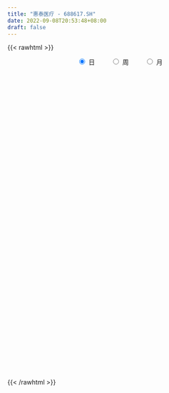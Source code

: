 ```yaml
---
title: "惠泰医疗 - 688617.SH"
date: 2022-09-08T20:53:48+08:00
draft: false
---
```

{{< rawhtml >}}
    <div style="text-align: center">
        <label style="padding: 1rem;"><input style="margin-right: .5rem" type="radio" name="period" value="D" checked onclick="period_change(this)">日</label>
        <label style="padding: 1rem;"><input style="margin-right: .5rem" type="radio" name="period" value="W" onclick="period_change(this)">周</label>
        <label style="padding: 1rem;"><input style="margin-right: .5rem" type="radio" name="period" value="M" onclick="period_change(this)">月</label>
    </div>
    <div id="chart" style="height: 700px;"></div> 
    <script type="text/javascript">
        const D_v = [94427.1,39708.59,22651.58,12739.51,13129.44,13976.27,13468.3,8323.98,6861.24,8322.14,7883.2,7854.22,8532.29,5937.88,5735.53,5079.34,9976.35,6117.22,3653.48,3485.0,3683.27,2172.63,2126.42,2430.01,3603.49,1762.03,4291.08,5130.09,1805.15,2001.31,2520.85,2379.24,2175.83,2460.63,1271.3,4091.27,2394.98,3468.54,2343.05,1889.77,3213.25,2470.65,1918.59,1477.25,1292.94,756.57,851.09,2170.58,1480.95,1975.18,1948.7,1621.21,1226.54,1023.91,1133.45,1284.63,1271.73,702.5,7417.95,1820.27,1013.94,1034.38,2064.51,3252.23,778.64,450.6,1956.65,1646.81,2361.71,4141.01,4078.69,2402.69,4092.67,2220.43,3405.13,1478.38,4196.06,2412.89,1472.05,1425.43,3951.58,2405.99,1240.54,2885.66,1817.8,2442.15,2809.24,2151.67,3498.38,7201.71,2062.59,3256.72,3817.29,3960.5,2132.7,2961.35,2451.74,2671.01,2405.47,1865.92,2328.68,1850.54,2387.4,4640.25,3112.7,3513.66,3590.35,3410.63,2296.78,1553.22,5072.08,3685.84,3082.19,2299.07,2656.83,6014.14,6400.03,3391.95,7456.36,6172.1,3953.51,3678.51,4438.14,2562.37,3632.29,2720.74,2769.29,1880.41,3207.91,4874.83,3344.97,3402.97,6001.89,3587.61,4349.62,4228.87,2431.98,4258.33,2528.46,2335.96,2583.8,2089.4,1282.22,1882.4,2958.74,2321.54,1724.26,3757.38,2886.44,3167.66,2128.97,10052.72,9438.84,5008.38,7322.85,4724.16,4259.87,4440.2,2896.31,5128.29,3516.87,4075.3,3816.39,1686.03,2146.46,2335.51,2670.14,2852.62,3483.7,4787.71,4177.26,4635.11,2291.83,1699.47,976.98,2114.09,1335.41,3363.01,3888.76,3128.2,3094.38,1682.84,1497.58,1546.18,1131.92,1750.8,1879.12,909.46,4725.75,1785.02,1796.87,1610.74,1164.04,1694.5,7403.1,3427.53,4271.08,2140.89,3368.02,2688.34,2381.13,2313.17,5231.82,2476.13,1723.37,5338.09,3340.42,4084.06,3497.44,5100.54,3565.99,5766.61,5973.22,4826.42,6966.27,6886.97,2260.18,2219.06,3931.08,2602.26,2642.83,2520.95,1190.17,1811.36,2517.3,1295.73,1508.17,1317.8,1525.44,2133.16,2141.54,1211.45,1007.51,2791.78,1075.72,4377.59,3650.88,3583.94,3023.34,5380.95,5154.59,3615.2,6240.43,6473.4,5202.26,3758.09,4028.52,4677.79,4850.9,3774.18,2726.04,4051.76,3690.5,4516.62,6018.66,3442.16,2644.69,2942.93,8225.67,5482.99,4464.8,2908.5,2798.08,5508.65,3769.54,6885.13,5765.42,4546.14,3295.95,4028.34,4599.32,4688.28,8522.13,13477.05,6487.21,4311.54,3345.01,3337.76,3875.86,3666.42,5798.69,4035.13,9069.91,4625.81,6215.95,3558.56,4511.56,11706.72,3548.15,5046.42,2607.49,5008.2,2272.03,3665.48,2548.64,1941.31,2018.68,2304.74,2744.3,2379.1,5256.79,3769.19,6719.15,7841.02,3573.75,2486.41,3293.22,2201.91,3123.43,2133.61,2665.43,2996.02,3408.53,3141.5,2313.54,3768.33,3204.72,1567.79,2880.49,2134.05,1517.0,5320.9,4893.7,2057.11,1130.45,1959.24,1299.49,1817.11,1929.67,1751.0,1932.01,1514.97,1466.22,1792.01,5208.75,3247.4,2652.63,2800.0,5472.29,3011.74,5448.16,5192.62,6266.33,4615.13,2730.65,5010.0,3966.26,2779.41,2352.55,2903.94,3483.8,2553.51,5527.89,4158.37,3615.99,2092.25,3565.27,2647.4,6093.07,2753.88,5176.51,6885.8,4233.97,2664.35,3191.1,1991.87,2839.04,2183.14,2775.65,2127.04,3550.54,1949.84,1490.44,2715.19,2582.93,2223.77,1648.9,3296.09,2004.68,3538.6,1879.93,2086.62,2039.17,2642.1,2692.05,1474.65,2917.8,1498.08,3567.0,2550.21,3128.79,3673.27,3324.12,2901.32,2876.53,3507.25,2345.68,2019.86,3042.79,8158.1,3590.47,8017.23,6980.51,7276.41,7358.45,4678.07,3731.77]
const D_histogram = [0.0,-1.9796239316,-3.4886509558,-4.6284234566,-5.217567616,-5.0282486933,-3.6359867256,-2.2768568403,-2.0498852528,-0.9985580942,0.1898763363,1.6944375622,2.9940427151,2.4373564008,1.8703823948,0.2713420744,-1.0585510122,-0.8195743978,-0.4432934414,-0.1273030253,-0.5699231507,-0.9919112826,-1.405303548,-0.9351922486,-0.7475057638,-0.6951950222,-0.812494039,-0.4205561602,0.257572331,0.8543057015,1.3999784876,1.5736122691,1.2671596334,1.0143992741,0.4890564989,0.2245311891,0.0545115293,-0.7826648385,-1.3471355047,-1.8771354499,-2.1652058625,-2.2969197012,-2.2253186776,-1.698218891,-1.1384875748,-0.7101332661,-0.478133813,0.4972150671,1.2525089115,1.6264024092,1.5949829766,1.4287865823,1.0278552959,0.8475541381,0.6745752775,1.0785025598,1.8076272422,2.4818956056,3.673644184,4.275861589,4.3102660376,4.1902998164,3.8796942541,4.1047887827,3.6846766151,3.421979973,2.9505752107,2.925385836,3.4955313931,5.2401686359,5.1739759945,4.9919320405,4.8528646516,5.0235049338,5.655048642,5.5728553432,4.2799495969,2.5185104248,1.2475280015,0.0701311589,0.3888620223,0.7208930504,0.6905763601,1.2627920572,1.5320394431,1.4782759688,2.5686955085,3.2794044703,4.4451194274,4.7807263168,4.0391379848,4.1651706392,2.7888713267,2.144936053,2.1446148781,1.1024627046,-0.4148495541,-0.2017823071,-0.7062179668,-1.9073717148,-2.0062657849,-2.1346020412,-2.7592807824,-2.8193721539,-3.5428413023,-3.1223475036,-1.8536239599,0.8934270192,2.3469496684,3.1142996421,0.7015679412,0.2061668399,0.9890653932,0.2445717479,-1.0671562507,1.734454675,0.7041720354,0.7336765143,-2.4125017919,-3.5330576777,-4.8079793558,-6.5013612388,-6.7758654279,-6.4426412351,-3.7714482904,-1.8818498363,-1.3593109821,-0.9246592451,0.7118585024,3.6167098935,4.7181731596,4.2187622087,1.6393222665,-2.4588873083,-3.9190203962,-1.362530999,-0.0212793039,0.643737912,0.1127582832,0.7614952147,0.6939691479,0.3836779661,0.2384753601,-0.5147715925,-2.7457000125,-3.5096092869,-3.4048922647,-4.6073692429,-6.39034539,-5.632645696,-4.7822932178,-5.635727174,-8.5626803584,-9.1854858142,-7.1247798475,-6.9774774505,-7.7787709722,-8.4001336806,-8.5257871021,-8.0568972309,-8.6893820931,-7.7645370814,-5.942236076,-4.9623516834,-4.1682668528,-2.9177730509,-1.0527404848,0.2514149338,2.0412952411,3.914607576,3.4350151047,5.4419110437,6.3816475416,6.9199152456,7.0617294095,7.7190349039,7.6862960783,5.7508438828,6.7093367126,6.4441719018,4.9007136838,3.1082483737,2.3863733847,1.7776131301,0.832375211,-0.4388416503,-0.6533459864,-0.7314106869,-2.0730473564,-2.9841691558,-3.1439483686,-3.0693387916,-3.1931788198,-3.5029382598,-5.984185866,-7.5742343037,-8.4699804744,-8.7124041019,-7.6046468817,-6.569491453,-5.0275430355,-4.0918378056,-2.944682454,-1.6137575461,-0.5196437775,0.3902921309,1.4948542966,1.6779405344,1.1717622614,0.7692480282,1.2672835166,0.8878468082,2.1626878055,3.068212195,4.9494691422,6.1753826693,6.1687244943,5.9086810098,4.7031135572,3.5228129915,3.1078058593,1.7250791883,1.3564032548,1.598068281,0.8249581505,0.5170181779,0.7747018967,0.7455823966,1.2372453032,0.7854772574,0.0667728604,-0.7504479316,-1.192387772,-2.0420329895,-2.4241114964,-3.4135683221,-3.9588951477,-4.3407640536,-3.8244570581,-2.1445084237,-2.2945150246,-2.3339644126,-2.9425658601,-3.2828058654,-2.6011707195,-2.1097595532,-1.7227912169,-1.8005505358,-1.7765915422,-1.0032352365,-0.5316902106,-0.7489017597,-0.9048102678,-1.3120030102,-0.7942629396,-0.406248761,-0.3863546911,-0.6994617352,-1.280498996,-0.9124683449,-0.5654030747,-0.1086228821,-0.1964483145,-0.8541429517,-1.1191148805,0.1752800603,0.8242038341,1.1520016327,1.289347023,1.285694799,1.0601028881,1.8624656148,2.6629382376,3.9994026848,4.5364589649,4.7439289217,4.7461066236,4.6597337526,4.2941481972,3.8069690951,2.682889537,1.7082876196,1.7099453208,2.1829496265,1.5986736303,0.7360787538,-0.1234029345,0.8902267357,1.2562482336,1.8439745975,2.1246631429,2.8704550508,3.1358817296,2.5750038309,1.7999069671,1.0681083494,1.109028313,1.0794922592,1.1580460794,0.721317692,-0.6074429961,-1.4108474307,-2.6475689729,-3.4264216606,-3.9628265569,-3.9923065945,-3.9308129942,-3.3183582301,-3.4929890074,-3.4214181369,-3.6216176567,-3.6906961524,-4.2284292734,-4.1758575076,-3.3770280762,-1.959566601,-0.5203119299,0.4479925038,1.6264614737,2.1915150582,2.6055100024,3.6349157275,4.5991515777,4.6235850536,4.5398220442,4.4990737212,3.9647121253,3.6817509956,3.369437121,3.2669506586,2.3589776467,1.8805330689,1.6857215661,1.7765261056,2.7395343628,3.2486333279,3.3134178432,3.3625443861,3.7094295676,3.4977183661,2.8337168714,1.8890509594,0.8602723414,0.5595407701,0.1501601349,0.4245107861,0.5753549483,0.5036371616,0.3741674339,0.1920979401,-0.4937423464,-0.9343151664,-0.4862816198,-0.1188674217,-0.3264093033,-0.6255136906,-0.516902464,-1.0079479028,-0.4683462533,-0.4510341592,0.0029348656,-0.8490871445,-1.0716434936,-1.3437645233,-2.1088946448,-2.5758837129,-2.2174701097,-2.0185102005,-2.2297322479,-2.348127398,-1.7266966504,-1.1194746518,-0.9295154164,-0.5360389316,-0.6521617099,-0.6563683895,-0.6652929058,-1.0829851676,-1.3106859144,-1.7126192088,-1.6059185788,-1.7171412916,-1.3878709118,-1.5413577909,-1.7708029382,-1.7886480455,-1.2100051835,-0.8217773394,-0.9893821859,-1.2882000152,-1.6225792354,-1.8086874155,-2.1221945436,-2.0277742693,-2.0500579411,-1.9756373459,-1.7927776917,-1.3521681871,-0.4643350735,0.7278870222,1.6287312829,2.8748358195,3.3764875601,3.801286887,3.9663800369,4.0786350759,4.0564377354]
const D_fast = [0.0,-2.4745299145,-4.8557196776,-7.1525980427,-9.046134106,-10.1138773566,-9.6306120703,-8.8406963951,-9.1261961208,-8.3245084857,-7.0886049712,-5.1604343547,-3.112318523,-3.0596657372,-3.1590441445,-4.6902489462,-6.2847797858,-6.2506967709,-5.9852391749,-5.701074515,-6.2861754281,-6.9561413808,-7.7208595331,-7.4845462959,-7.483736252,-7.605224266,-7.9256467925,-7.6388479537,-6.8963263798,-6.0860165839,-5.1903491759,-4.6233123271,-4.6129750545,-4.6121355952,-5.0152142457,-5.2236067582,-5.3799985358,-6.4128411132,-7.3140956555,-8.3133794632,-9.1427513414,-9.8486951054,-10.3334237512,-10.2308786873,-9.9557692648,-9.7049482726,-9.5924822728,-8.4928296259,-7.4244085536,-6.6439144536,-6.2765881421,-6.0855878908,-6.2295553533,-6.1979679765,-6.2023030178,-5.5287500955,-4.3477186026,-3.0529763378,-0.9428167133,0.7283660889,1.8403370469,2.7679457798,3.4272637811,4.6785555053,5.1796124915,5.7724108426,6.038649883,6.7448069673,8.1888353727,11.2435147744,12.4708161316,13.5367551877,14.6109039618,16.0374204775,18.0827263462,19.3937468832,19.1708285361,18.0390169702,17.0799165472,15.9200524944,16.3359988634,16.848253154,16.9905805538,17.8784942652,18.5307515119,18.8465570298,20.5791504466,22.109710526,24.38670534,25.9174938086,26.1856899728,27.3530152869,26.6739338062,26.5662325456,27.1020650903,26.3355285929,24.7145039458,24.877125616,24.1961354646,22.5181387879,21.9176782716,21.255691505,19.9411925682,19.1762581582,17.5670786842,17.206985607,18.0123031607,20.9827108946,23.0229709609,24.5688958452,22.3315561295,21.8876967383,22.9178616398,22.2345109315,20.6559938702,23.8912184647,23.036978834,23.2499024414,19.5005986872,17.496778382,15.019861865,11.7011396723,9.7326691262,8.4552330102,10.1835638823,11.6026998774,11.7854109861,11.9888979118,13.8033802848,17.6124091494,19.8934157053,20.4486953067,18.279085931,13.5661545292,11.1262663423,13.3421229896,14.6780548588,15.5040065527,15.0012164947,15.8403272299,15.94629345,15.7319217598,15.6463379938,14.7643981431,11.8470447199,10.2057331238,9.4592270798,7.1049077909,3.7243452963,3.0738835663,2.7286627401,0.4662969903,-4.6013262836,-7.520503193,-7.2409921882,-8.8380591538,-11.5840454185,-14.3054415471,-16.5625417441,-18.1078761806,-20.9127065662,-21.9289958247,-21.5922538384,-21.8529573666,-22.1009392493,-21.57988871,-19.9780412652,-18.6110321131,-16.3108279955,-13.4588637666,-13.0797024618,-9.7123287618,-7.1771803786,-4.9089338631,-3.0016873469,-0.4146231265,1.4742120675,0.9764708427,3.6122978507,4.9581760153,4.6398962182,3.6244930015,3.4992113588,3.3348543867,2.5977102703,1.2167829965,0.8389421638,0.5780247916,-1.281873717,-2.9390378054,-3.8848041104,-4.5775292313,-5.4996639644,-6.6851579694,-10.6624520421,-14.1460590558,-17.1593003451,-19.579824998,-20.3732294982,-20.9804469328,-20.6953842741,-20.7826384956,-20.3716537575,-19.4441682362,-18.4799654119,-17.4724564708,-15.994180731,-15.3916093595,-15.6048470673,-15.8150492934,-15.0001929258,-15.1576679322,-13.3421549835,-11.6695775453,-8.5509533125,-5.7811941181,-4.2456711695,-3.0285444016,-3.0583334649,-3.3579307827,-2.9959864501,-3.947443324,-3.9770184438,-3.3358363473,-3.9027069402,-4.0813923683,-3.6300331753,-3.4727570763,-2.6717828439,-2.9271815754,-3.6291927573,-4.6340255322,-5.3740623156,-6.7342157804,-7.7223221614,-9.5651710677,-11.1002216802,-12.5672815995,-13.0070888686,-11.8632673401,-12.5869026971,-13.2098431883,-14.5540861008,-15.7150275725,-15.6836851064,-15.7197138284,-15.7634432963,-16.2913402492,-16.7115291411,-16.1889816446,-15.8503591713,-16.2547961604,-16.6369072354,-17.3721007303,-17.0529263946,-16.7664744063,-16.8431690091,-17.331141487,-18.2323034969,-18.092389932,-17.8866754304,-17.4570509584,-17.5939884695,-18.4652188446,-19.0099694935,-17.6717545376,-16.8167798053,-16.2009815985,-15.7412994524,-15.4235279767,-15.3840941655,-14.1161150352,-12.6499078529,-10.3135927346,-8.6424217133,-7.2489695261,-6.0602651683,-4.9817046011,-4.2737531072,-3.8091899355,-4.2625471094,-4.8100771219,-4.3809330904,-3.3621913781,-3.5467989668,-4.2253741548,-5.1157065767,-3.8795202226,-3.1994366663,-2.1507166531,-1.3388623219,0.1245433487,1.1739404598,1.2568135189,0.9316933968,0.4669218665,0.7850989083,1.0254359194,1.3935012594,1.137102295,-0.3435191421,-1.4996354344,-3.3982492198,-5.0337073226,-6.5608188582,-7.5883755444,-8.5095851926,-8.726719986,-9.7745980152,-10.5583816789,-11.6639856129,-12.6557381467,-14.2505785861,-15.2419711971,-15.2873987848,-14.3598289599,-13.0506522713,-11.9703497116,-10.3852653733,-9.2723330242,-8.2069605794,-6.2688259224,-4.1548021778,-2.9744724385,-1.9232799369,-0.8392598295,-0.3824433941,0.2550332251,0.7850786307,1.499329833,1.1811012328,1.1727899222,1.3994088109,1.9343448768,3.5822367247,4.9034940218,5.7966329979,6.6863956373,7.9606382108,8.6233566007,8.6677843238,8.1953811517,7.3816706191,7.2208242403,6.8489836388,7.2294619865,7.5241448858,7.5783363894,7.5424085203,7.4083635115,6.5990876384,5.9249360268,6.2513991684,6.5890965111,6.2999523037,5.8444694938,5.8238551044,5.0808226898,5.503337776,5.4078913303,5.8625940715,4.7983002752,4.3078330528,3.6997708922,2.4074171095,1.2964571132,1.1005031889,0.7948355481,0.0261804386,-0.679246561,-0.4894899759,-0.1621366403,-0.204556259,0.0549104929,-0.2242527128,-0.3925514898,-0.5677992326,-1.2562377862,-1.8116100116,-2.6416981083,-2.936477123,-3.4769851587,-3.4946825068,-4.0335088337,-4.7056547155,-5.1706618342,-4.8945202681,-4.7117367588,-5.1266871518,-5.7475549849,-6.487579014,-7.1258590479,-7.9699148119,-8.3824381049,-8.917236262,-9.3367250032,-9.602059772,-9.4994923141,-8.727742969,-7.3535491177,-6.0455220363,-4.0807085448,-2.7349349141,-1.3598138655,-0.2031257064,0.9287881015,1.9207001949]
const D_slow = [0.0,-0.4949059829,-1.3670687218,-2.524174586,-3.82856649,-5.0856286633,-5.9946253447,-6.5638395548,-7.076310868,-7.3259503915,-7.2784813075,-6.8548719169,-6.1063612381,-5.4970221379,-5.0294265392,-4.9615910206,-5.2262287737,-5.4311223731,-5.5419457335,-5.5737714898,-5.7162522775,-5.9642300981,-6.3155559851,-6.5493540473,-6.7362304882,-6.9100292438,-7.1131527535,-7.2182917935,-7.1538987108,-6.9403222854,-6.5903276635,-6.1969245962,-5.8801346879,-5.6265348693,-5.5042707446,-5.4481379473,-5.434510065,-5.6301762747,-5.9669601508,-6.4362440133,-6.9775454789,-7.5517754042,-8.1081050736,-8.5326597964,-8.8172816901,-8.9948150066,-9.1143484598,-8.990044693,-8.6769174652,-8.2703168628,-7.8715711187,-7.5143744731,-7.2574106492,-7.0455221146,-6.8768782953,-6.6072526553,-6.1553458448,-5.5348719434,-4.6164608974,-3.5474955001,-2.4699289907,-1.4223540366,-0.4524304731,0.5737667226,1.4949358764,2.3504308696,3.0880746723,3.8194211313,4.6933039796,6.0033461386,7.2968401372,8.5448231473,9.7580393102,11.0139155436,12.4276777041,13.82089154,14.8908789392,15.5205065454,15.8323885458,15.8499213355,15.9471368411,16.1273601037,16.3000041937,16.615702208,16.9987120688,17.368281061,18.0104549381,18.8303060557,19.9415859125,21.1367674918,22.146551988,23.1878446478,23.8850624794,24.4212964927,24.9574502122,25.2330658883,25.1293534998,25.0789079231,24.9023534314,24.4255105027,23.9239440565,23.3902935462,22.7004733506,21.9956303121,21.1099199865,20.3293331106,19.8659271206,20.0892838754,20.6760212925,21.4545962031,21.6299881883,21.6815298983,21.9287962466,21.9899391836,21.7231501209,22.1567637897,22.3328067985,22.5162259271,21.9131004791,21.0298360597,19.8278412208,18.2025009111,16.5085345541,14.8978742453,13.9550121727,13.4845497136,13.1447219681,12.9135571569,13.0915217825,13.9956992558,15.1752425457,16.2299330979,16.6397636645,16.0250418375,15.0452867384,14.7046539887,14.6993341627,14.8602686407,14.8884582115,15.0788320152,15.2523243021,15.3482437937,15.4078626337,15.2791697356,14.5927447325,13.7153424107,12.8641193445,11.7122770338,10.1146906863,8.7065292623,7.5109559579,6.1020241644,3.9613540748,1.6649826212,-0.1162123407,-1.8605817033,-3.8052744463,-5.9053078665,-8.036754642,-10.0509789497,-12.223324473,-14.1644587434,-15.6500177624,-16.8906056832,-17.9326723964,-18.6621156591,-18.9253007803,-18.8624470469,-18.3521232366,-17.3734713426,-16.5147175664,-15.1542398055,-13.5588279201,-11.8288491087,-10.0634167564,-8.1336580304,-6.2120840108,-4.7743730401,-3.097038862,-1.4859958865,-0.2608174656,0.5162446279,1.112837974,1.5572412566,1.7653350593,1.6556246467,1.4922881502,1.3094354784,0.7911736393,0.0451313504,-0.7408557418,-1.5081904397,-2.3064851446,-3.1822197096,-4.6782661761,-6.571824752,-8.6893198706,-10.8674208961,-12.7685826165,-14.4109554798,-15.6678412386,-16.69080069,-17.4269713035,-17.8304106901,-17.9603216344,-17.8627486017,-17.4890350276,-17.069549894,-16.7766093286,-16.5842973216,-16.2674764424,-16.0455147404,-15.504842789,-14.7377897403,-13.5004224547,-11.9565767874,-10.4143956638,-8.9372254114,-7.7614470221,-6.8807437742,-6.1037923094,-5.6725225123,-5.3334216986,-4.9339046284,-4.7276650907,-4.5984105462,-4.4047350721,-4.2183394729,-3.9090281471,-3.7126588328,-3.6959656177,-3.8835776006,-4.1816745436,-4.6921827909,-5.298210665,-6.1516027456,-7.1413265325,-8.2265175459,-9.1826318104,-9.7187589164,-10.2923876725,-10.8758787757,-11.6115202407,-12.4322217071,-13.0825143869,-13.6099542752,-14.0406520794,-14.4907897134,-14.9349375989,-15.1857464081,-15.3186689607,-15.5058944006,-15.7320969676,-16.0600977201,-16.258663455,-16.3602256453,-16.456814318,-16.6316797518,-16.9518045008,-17.1799215871,-17.3212723557,-17.3484280763,-17.3975401549,-17.6110758928,-17.890854613,-17.8470345979,-17.6409836394,-17.3529832312,-17.0306464754,-16.7092227757,-16.4441970537,-15.97858065,-15.3128460906,-14.3129954194,-13.1788806781,-11.9928984477,-10.8063717918,-9.6414383537,-8.5679013044,-7.6161590306,-6.9454366464,-6.5183647415,-6.0908784113,-5.5451410046,-5.1454725971,-4.9614529086,-4.9923036422,-4.7697469583,-4.4556848999,-3.9946912506,-3.4635254648,-2.7459117021,-1.9619412697,-1.318190312,-0.8682135702,-0.6011864829,-0.3239294046,-0.0540563398,0.23545518,0.415784603,0.263923854,-0.0887880037,-0.7506802469,-1.6072856621,-2.5979923013,-3.5960689499,-4.5787721985,-5.408361756,-6.2816090078,-7.136963542,-8.0423679562,-8.9650419943,-10.0221493127,-11.0661136896,-11.9103707086,-12.4002623589,-12.5303403413,-12.4183422154,-12.011726847,-11.4638480824,-10.8124705818,-9.9037416499,-8.7539537555,-7.5980574921,-6.463101981,-5.3383335507,-4.3471555194,-3.4267177705,-2.5843584903,-1.7676208256,-1.1778764139,-0.7077431467,-0.2863127552,0.1578187712,0.8427023619,1.6548606939,2.4832151547,3.3238512512,4.2512086431,5.1256382346,5.8340674525,6.3063301923,6.5213982777,6.6612834702,6.6988235039,6.8049512004,6.9487899375,7.0746992279,7.1682410864,7.2162655714,7.0928299848,6.8592511932,6.7376807883,6.7079639328,6.626361607,6.4699831844,6.3407575684,6.0887705926,5.9716840293,5.8589254895,5.8596592059,5.6473874198,5.3794765464,5.0435354155,4.5163117543,3.8723408261,3.3179732987,2.8133457486,2.2559126866,1.6688808371,1.2372066745,0.9573380115,0.7249591574,0.5909494245,0.427908997,0.2638168997,0.0974936732,-0.1732526187,-0.5009240973,-0.9290788995,-1.3305585442,-1.7598438671,-2.106811595,-2.4921510428,-2.9348517773,-3.3820137887,-3.6845150846,-3.8899594194,-4.1373049659,-4.4593549697,-4.8649997785,-5.3171716324,-5.8477202683,-6.3546638356,-6.8671783209,-7.3610876574,-7.8092820803,-8.1473241271,-8.2634078954,-8.0814361399,-7.6742533192,-6.9555443643,-6.1114224743,-5.1611007525,-4.1695057433,-3.1498469743,-2.1357375405]
const D_data = [['2021-01-07', 221.73, 257.02, 220.0, 274.89],['2021-01-08', 260.0, 226.0, 220.0, 261.99],['2021-01-11', 212.0, 220.1, 202.0, 239.5],['2021-01-12', 214.0, 214.0, 210.01, 232.0],['2021-01-13', 210.94, 211.8, 200.0, 218.6],['2021-01-14', 211.58, 215.72, 190.01, 221.98],['2021-01-15', 212.01, 230.82, 212.0, 236.5],['2021-01-18', 231.11, 234.6, 215.02, 238.05],['2021-01-19', 229.0, 222.0, 222.0, 237.0],['2021-01-20', 217.0, 233.55, 216.88, 243.0],['2021-01-21', 238.29, 239.98, 226.12, 248.45],['2021-01-22', 238.45, 251.0, 232.0, 251.06],['2021-01-25', 260.0, 257.0, 246.0, 267.9],['2021-01-26', 251.0, 237.1, 235.66, 254.68],['2021-01-27', 238.5, 234.9, 223.07, 239.7],['2021-01-28', 236.89, 216.23, 216.02, 236.89],['2021-01-29', 215.0, 210.61, 200.11, 219.99],['2021-02-01', 206.1, 225.8, 206.1, 229.0],['2021-02-02', 225.56, 227.9, 218.18, 232.76],['2021-02-03', 226.12, 228.0, 218.11, 229.98],['2021-02-04', 221.26, 217.06, 215.0, 227.85],['2021-02-05', 222.49, 213.51, 212.02, 223.6],['2021-02-08', 213.5, 209.51, 208.28, 215.0],['2021-02-09', 208.15, 218.88, 208.15, 220.0],['2021-02-10', 218.11, 215.5, 214.88, 232.0],['2021-02-18', 215.5, 212.9, 210.58, 219.42],['2021-02-19', 212.88, 208.99, 197.0, 212.88],['2021-02-22', 207.39, 214.6, 207.39, 227.75],['2021-02-23', 218.0, 220.0, 211.18, 223.61],['2021-02-24', 223.55, 221.88, 215.55, 227.05],['2021-02-25', 226.87, 224.28, 216.71, 227.0],['2021-02-26', 220.33, 221.85, 210.0, 223.98],['2021-03-01', 219.1, 215.75, 215.5, 220.57],['2021-03-02', 215.75, 215.0, 207.01, 218.4],['2021-03-03', 212.05, 209.28, 208.1, 213.21],['2021-03-04', 219.74, 209.91, 209.5, 223.0],['2021-03-05', 209.5, 209.25, 205.18, 212.98],['2021-03-08', 209.02, 197.07, 197.07, 209.92],['2021-03-09', 195.0, 195.0, 187.0, 202.5],['2021-03-10', 195.0, 190.28, 187.01, 198.43],['2021-03-11', 190.78, 188.51, 184.55, 192.0],['2021-03-12', 185.35, 186.5, 185.35, 191.0],['2021-03-15', 186.35, 185.95, 180.5, 188.0],['2021-03-16', 182.33, 190.52, 181.5, 191.3],['2021-03-17', 189.7, 191.5, 189.7, 195.96],['2021-03-18', 190.53, 190.52, 190.51, 192.98],['2021-03-19', 180.5, 188.08, 180.5, 192.98],['2021-03-22', 187.78, 199.39, 182.0, 200.0],['2021-03-23', 194.29, 200.77, 194.29, 204.0],['2021-03-24', 198.21, 199.0, 185.31, 203.58],['2021-03-25', 197.0, 194.99, 188.11, 198.92],['2021-03-26', 191.29, 192.88, 187.0, 195.96],['2021-03-29', 190.9, 188.33, 188.3, 195.0],['2021-03-30', 188.26, 189.25, 188.0, 192.47],['2021-03-31', 187.55, 188.0, 185.0, 189.25],['2021-04-01', 185.61, 195.6, 185.6, 197.55],['2021-04-02', 194.99, 203.0, 194.99, 205.0],['2021-04-06', 200.0, 207.01, 200.0, 208.53],['2021-04-07', 219.98, 220.31, 217.0, 231.0],['2021-04-08', 226.0, 220.4, 216.33, 226.0],['2021-04-09', 219.9, 218.03, 216.01, 222.44],['2021-04-12', 217.31, 219.0, 217.3, 221.29],['2021-04-13', 220.56, 218.55, 218.25, 227.95],['2021-04-14', 217.15, 228.25, 217.15, 231.6],['2021-04-15', 228.25, 222.91, 222.0, 228.74],['2021-04-16', 229.95, 226.16, 221.85, 229.95],['2021-04-19', 229.0, 224.5, 220.2, 229.0],['2021-04-20', 220.11, 231.6, 220.11, 236.51],['2021-04-21', 231.6, 243.73, 228.28, 244.99],['2021-04-22', 240.98, 269.01, 238.01, 273.99],['2021-04-23', 269.01, 256.0, 251.01, 272.24],['2021-04-26', 259.0, 259.09, 254.0, 268.88],['2021-04-27', 263.6, 264.02, 261.0, 285.08],['2021-04-28', 268.83, 273.44, 264.02, 279.0],['2021-04-29', 271.22, 287.36, 268.03, 289.0],['2021-04-30', 285.0, 286.29, 282.45, 294.94],['2021-05-06', 283.83, 273.39, 269.13, 296.64],['2021-05-07', 270.55, 264.13, 260.53, 275.99],['2021-05-10', 264.13, 265.8, 262.91, 269.68],['2021-05-11', 267.0, 263.12, 257.55, 269.87],['2021-05-12', 261.21, 282.0, 261.0, 284.97],['2021-05-13', 277.9, 286.67, 277.12, 288.98],['2021-05-14', 285.1, 285.83, 284.9, 289.9],['2021-05-17', 280.25, 297.99, 280.25, 300.0],['2021-05-18', 299.93, 300.0, 296.71, 304.88],['2021-05-19', 300.0, 300.2, 295.5, 304.93],['2021-05-20', 298.0, 321.51, 296.4, 324.99],['2021-05-21', 323.0, 326.62, 317.09, 332.65],['2021-05-24', 328.0, 343.29, 320.57, 346.64],['2021-05-25', 343.5, 343.6, 330.01, 358.0],['2021-05-26', 339.81, 335.63, 335.09, 344.0],['2021-05-27', 331.2, 351.37, 331.2, 357.93],['2021-05-28', 354.44, 335.3, 333.28, 355.33],['2021-05-31', 333.7, 344.43, 333.7, 345.0],['2021-06-01', 341.01, 356.0, 341.01, 358.86],['2021-06-02', 361.04, 345.0, 343.12, 363.99],['2021-06-03', 345.0, 335.97, 333.5, 352.44],['2021-06-04', 325.6, 357.46, 325.6, 357.99],['2021-06-07', 357.46, 350.88, 347.72, 362.6],['2021-06-08', 350.79, 339.99, 335.0, 354.0],['2021-06-09', 340.4, 352.16, 338.0, 353.0],['2021-06-10', 352.01, 352.89, 343.99, 354.91],['2021-06-11', 358.0, 345.95, 343.0, 358.0],['2021-06-15', 348.0, 352.12, 328.77, 356.01],['2021-06-16', 341.22, 342.2, 341.22, 356.0],['2021-06-17', 343.03, 356.0, 338.37, 357.75],['2021-06-18', 356.8, 372.09, 352.76, 389.0],['2021-06-21', 379.99, 403.99, 371.98, 405.0],['2021-06-22', 394.99, 403.39, 394.99, 408.66],['2021-06-23', 408.36, 406.02, 400.09, 415.07],['2021-06-24', 404.72, 366.3, 362.19, 405.01],['2021-06-25', 365.0, 385.9, 362.11, 392.77],['2021-06-28', 388.8, 406.3, 381.52, 410.0],['2021-06-29', 403.57, 390.89, 387.99, 403.57],['2021-06-30', 400.0, 380.99, 375.0, 400.0],['2021-07-01', 400.04, 440.0, 385.0, 440.0],['2021-07-02', 415.0, 400.93, 384.9, 418.0],['2021-07-05', 399.0, 415.28, 388.0, 419.54],['2021-07-06', 412.54, 369.51, 353.2, 418.94],['2021-07-07', 360.0, 384.0, 355.0, 391.39],['2021-07-08', 380.48, 375.13, 368.0, 396.0],['2021-07-09', 379.5, 360.0, 348.0, 379.5],['2021-07-12', 364.9, 369.59, 345.0, 373.9],['2021-07-13', 364.32, 374.3, 364.32, 382.17],['2021-07-14', 368.92, 409.72, 368.0, 419.6],['2021-07-15', 408.79, 411.99, 400.01, 414.0],['2021-07-16', 412.51, 402.0, 391.0, 419.0],['2021-07-19', 392.02, 404.44, 391.22, 407.7],['2021-07-20', 403.97, 426.9, 397.01, 428.0],['2021-07-21', 424.35, 458.8, 418.12, 465.88],['2021-07-22', 457.0, 452.5, 447.53, 468.77],['2021-07-23', 458.0, 439.9, 430.12, 463.0],['2021-07-26', 428.0, 410.17, 381.43, 439.9],['2021-07-27', 407.3, 375.01, 373.01, 412.59],['2021-07-28', 369.99, 392.65, 368.0, 404.35],['2021-07-29', 409.98, 445.98, 406.84, 447.34],['2021-07-30', 440.0, 442.87, 425.52, 443.66],['2021-08-02', 444.29, 442.2, 420.01, 468.76],['2021-08-03', 445.64, 430.0, 427.0, 452.0],['2021-08-04', 422.0, 447.6, 412.12, 449.0],['2021-08-05', 452.46, 442.95, 435.21, 455.0],['2021-08-06', 440.0, 441.5, 430.07, 446.0],['2021-08-09', 441.0, 444.78, 431.01, 448.19],['2021-08-10', 444.72, 436.8, 426.79, 448.72],['2021-08-11', 429.0, 411.0, 407.21, 436.0],['2021-08-12', 417.99, 420.77, 401.79, 425.04],['2021-08-13', 405.05, 428.99, 405.05, 435.0],['2021-08-16', 422.0, 408.16, 392.0, 428.6],['2021-08-17', 407.54, 389.92, 382.41, 410.0],['2021-08-18', 389.97, 415.5, 389.97, 415.97],['2021-08-19', 411.95, 418.0, 405.22, 424.18],['2021-08-20', 419.61, 393.42, 341.59, 419.61],['2021-08-23', 363.63, 352.18, 333.27, 368.8],['2021-08-24', 352.0, 364.7, 350.2, 374.0],['2021-08-25', 366.55, 395.8, 365.19, 397.87],['2021-08-26', 397.6, 372.0, 360.0, 397.6],['2021-08-27', 371.87, 352.0, 349.99, 377.99],['2021-08-30', 357.09, 343.2, 338.0, 360.0],['2021-08-31', 343.98, 339.59, 333.29, 353.36],['2021-09-01', 329.67, 340.02, 324.32, 344.92],['2021-09-02', 340.01, 317.45, 313.66, 340.85],['2021-09-03', 310.68, 329.27, 309.11, 333.45],['2021-09-06', 326.88, 340.34, 321.26, 348.98],['2021-09-07', 338.63, 330.68, 328.0, 340.22],['2021-09-08', 335.8, 327.01, 323.61, 343.98],['2021-09-09', 331.25, 332.82, 326.94, 344.44],['2021-09-10', 328.95, 344.7, 327.6, 354.79],['2021-09-13', 340.84, 343.25, 330.02, 347.99],['2021-09-14', 343.02, 356.0, 340.0, 365.0],['2021-09-15', 359.5, 366.83, 336.0, 368.66],['2021-09-16', 366.8, 341.65, 340.51, 366.8],['2021-09-17', 342.88, 378.27, 338.03, 380.0],['2021-09-22', 369.0, 375.59, 367.14, 386.0],['2021-09-23', 375.01, 378.1, 366.0, 384.69],['2021-09-24', 384.0, 379.03, 376.95, 385.01],['2021-09-27', 381.0, 392.3, 381.0, 405.0],['2021-09-28', 390.9, 390.51, 384.21, 403.77],['2021-09-29', 378.0, 365.93, 365.0, 392.3],['2021-09-30', 369.98, 404.0, 368.12, 408.66],['2021-10-08', 412.08, 395.5, 384.0, 413.0],['2021-10-11', 397.88, 379.0, 375.01, 397.88],['2021-10-12', 373.55, 370.06, 368.11, 387.53],['2021-10-13', 369.41, 378.98, 369.41, 384.68],['2021-10-14', 377.72, 378.65, 362.53, 379.9],['2021-10-15', 377.0, 371.5, 366.05, 380.94],['2021-10-18', 378.97, 361.8, 357.61, 378.97],['2021-10-19', 363.13, 370.8, 363.13, 382.55],['2021-10-20', 370.69, 371.36, 365.7, 378.0],['2021-10-21', 366.0, 350.69, 347.1, 373.84],['2021-10-22', 349.69, 348.0, 346.0, 359.8],['2021-10-25', 352.42, 352.0, 351.05, 364.37],['2021-10-26', 352.0, 352.05, 347.15, 355.0],['2021-10-27', 357.33, 346.64, 339.85, 357.33],['2021-10-28', 345.0, 340.05, 331.22, 351.87],['2021-10-29', 318.0, 300.88, 300.35, 335.46],['2021-11-01', 300.19, 294.75, 293.3, 312.75],['2021-11-02', 296.0, 289.17, 280.69, 302.47],['2021-11-03', 287.09, 285.97, 281.8, 295.0],['2021-11-04', 287.67, 297.0, 284.12, 300.55],['2021-11-05', 296.62, 294.27, 293.01, 304.5],['2021-11-08', 297.47, 300.81, 288.99, 301.87],['2021-11-09', 293.11, 293.96, 291.59, 298.58],['2021-11-10', 294.44, 297.0, 284.0, 306.3],['2021-11-11', 298.01, 301.68, 295.38, 308.05],['2021-11-12', 301.67, 301.88, 293.66, 302.98],['2021-11-15', 301.89, 302.4, 301.02, 319.5],['2021-11-16', 305.56, 308.54, 298.07, 312.97],['2021-11-17', 306.0, 299.29, 295.07, 311.5],['2021-11-18', 299.29, 288.5, 285.66, 302.74],['2021-11-19', 288.66, 285.73, 282.28, 296.0],['2021-11-22', 284.86, 295.75, 284.85, 300.7],['2021-11-23', 295.74, 283.63, 277.01, 298.89],['2021-11-24', 282.0, 305.77, 278.0, 308.5],['2021-11-25', 309.52, 307.0, 293.65, 312.94],['2021-11-26', 308.06, 328.0, 302.56, 334.65],['2021-11-29', 329.23, 330.87, 324.04, 338.88],['2021-11-30', 334.99, 322.09, 320.2, 334.99],['2021-12-01', 327.53, 321.66, 319.0, 327.95],['2021-12-02', 328.66, 308.9, 307.99, 328.66],['2021-12-03', 313.11, 305.0, 301.5, 313.11],['2021-12-06', 301.09, 312.0, 300.0, 313.0],['2021-12-07', 313.05, 296.09, 294.8, 313.05],['2021-12-08', 299.54, 304.5, 296.63, 306.8],['2021-12-09', 305.64, 312.26, 298.82, 315.6],['2021-12-10', 311.2, 298.38, 298.0, 312.0],['2021-12-13', 298.61, 301.15, 297.01, 302.5],['2021-12-14', 304.68, 307.98, 300.22, 308.57],['2021-12-15', 307.52, 305.0, 302.79, 308.95],['2021-12-16', 301.0, 313.0, 300.3, 315.0],['2021-12-17', 307.63, 301.55, 301.0, 315.63],['2021-12-20', 298.54, 294.84, 290.16, 308.0],['2021-12-21', 296.8, 288.62, 284.04, 296.8],['2021-12-22', 288.62, 288.55, 279.5, 290.0],['2021-12-23', 285.0, 278.0, 278.0, 290.0],['2021-12-24', 278.41, 278.01, 273.34, 283.35],['2021-12-27', 279.14, 263.51, 258.2, 280.5],['2021-12-28', 263.47, 261.0, 260.0, 269.65],['2021-12-29', 263.16, 256.1, 255.01, 263.61],['2021-12-30', 263.49, 263.2, 254.01, 266.84],['2021-12-31', 260.8, 280.0, 259.19, 284.01],['2022-01-04', 277.34, 258.0, 252.0, 283.43],['2022-01-05', 260.0, 255.5, 250.01, 266.87],['2022-01-06', 256.85, 242.88, 240.89, 258.3],['2022-01-07', 245.5, 239.45, 238.36, 259.4],['2022-01-10', 241.9, 249.0, 238.85, 249.97],['2022-01-11', 249.0, 246.0, 241.18, 251.97],['2022-01-12', 250.4, 243.56, 241.11, 252.68],['2022-01-13', 240.6, 235.12, 233.05, 246.74],['2022-01-14', 233.0, 232.71, 230.01, 240.0],['2022-01-17', 232.9, 241.0, 232.68, 241.42],['2022-01-18', 238.54, 237.8, 236.0, 244.58],['2022-01-19', 240.5, 227.14, 226.51, 240.8],['2022-01-20', 228.46, 224.0, 223.3, 233.88],['2022-01-21', 225.44, 216.16, 213.42, 225.44],['2022-01-24', 217.99, 224.9, 213.13, 227.0],['2022-01-25', 223.0, 222.92, 221.2, 227.75],['2022-01-26', 224.98, 216.75, 215.14, 227.58],['2022-01-27', 213.51, 208.98, 207.07, 218.89],['2022-01-28', 200.0, 200.0, 195.14, 207.6],['2022-02-07', 204.99, 208.0, 201.99, 213.5],['2022-02-08', 204.68, 206.62, 200.05, 207.4],['2022-02-09', 204.78, 207.43, 202.47, 209.67],['2022-02-10', 208.88, 199.0, 197.32, 208.88],['2022-02-11', 195.0, 186.91, 186.01, 198.51],['2022-02-14', 185.9, 186.0, 182.0, 189.79],['2022-02-15', 187.97, 205.41, 186.04, 208.49],['2022-02-16', 208.92, 200.46, 197.21, 208.92],['2022-02-17', 203.29, 197.38, 195.01, 204.52],['2022-02-18', 197.5, 194.78, 191.04, 197.5],['2022-02-21', 194.7, 192.0, 190.19, 199.96],['2022-02-22', 190.5, 187.17, 183.0, 191.0],['2022-02-23', 185.57, 200.48, 185.57, 200.96],['2022-02-24', 200.98, 204.39, 198.19, 208.0],['2022-02-25', 207.57, 217.47, 204.39, 228.95],['2022-02-28', 221.96, 214.0, 210.12, 221.96],['2022-03-01', 215.23, 213.82, 210.03, 219.93],['2022-03-02', 213.0, 214.0, 209.99, 215.0],['2022-03-03', 213.12, 214.98, 211.0, 215.99],['2022-03-04', 214.99, 212.55, 211.81, 223.62],['2022-03-07', 210.97, 210.81, 204.03, 213.66],['2022-03-08', 210.0, 200.02, 198.31, 213.96],['2022-03-09', 204.28, 197.0, 192.17, 204.48],['2022-03-10', 214.8, 207.07, 202.26, 218.0],['2022-03-11', 203.29, 215.0, 200.38, 215.0],['2022-03-14', 216.17, 202.2, 198.0, 216.17],['2022-03-15', 201.0, 195.0, 194.68, 203.76],['2022-03-16', 198.0, 189.9, 183.6, 198.0],['2022-03-17', 191.9, 213.41, 191.9, 223.6],['2022-03-18', 213.4, 209.24, 206.5, 213.4],['2022-03-21', 212.55, 215.25, 206.44, 216.89],['2022-03-22', 212.78, 214.82, 211.5, 216.93],['2022-03-23', 214.54, 225.0, 212.0, 225.31],['2022-03-24', 222.52, 223.8, 220.77, 226.58],['2022-03-25', 221.78, 214.7, 213.18, 222.66],['2022-03-28', 209.51, 209.99, 206.6, 213.77],['2022-03-29', 208.47, 207.49, 206.58, 212.0],['2022-03-30', 207.72, 216.11, 207.7, 216.55],['2022-03-31', 215.0, 216.11, 212.19, 218.86],['2022-04-01', 215.98, 218.51, 212.2, 222.2],['2022-04-06', 215.5, 211.88, 210.19, 220.16],['2022-04-07', 212.0, 196.0, 195.07, 212.01],['2022-04-08', 195.38, 196.0, 192.33, 198.76],['2022-04-11', 192.05, 183.34, 180.5, 194.76],['2022-04-12', 182.0, 181.0, 172.17, 184.44],['2022-04-13', 175.01, 177.2, 173.78, 178.69],['2022-04-14', 177.2, 178.38, 174.07, 180.81],['2022-04-15', 175.33, 175.84, 166.6, 176.7],['2022-04-18', 173.01, 180.95, 170.08, 181.73],['2022-04-19', 181.8, 168.7, 167.4, 181.8],['2022-04-20', 168.7, 167.77, 165.6, 170.26],['2022-04-21', 168.49, 160.1, 160.0, 168.49],['2022-04-22', 158.99, 156.86, 156.11, 162.06],['2022-04-25', 159.2, 144.8, 141.66, 159.2],['2022-04-26', 144.87, 146.0, 141.91, 151.76],['2022-04-27', 146.0, 152.99, 140.97, 153.12],['2022-04-28', 152.9, 162.88, 152.9, 165.64],['2022-04-29', 164.8, 168.13, 160.05, 172.73],['2022-05-05', 164.76, 166.95, 164.76, 170.99],['2022-05-06', 162.03, 174.5, 162.03, 178.7],['2022-05-09', 174.5, 171.4, 169.12, 174.65],['2022-05-10', 169.03, 172.5, 166.81, 174.89],['2022-05-11', 172.51, 185.16, 170.36, 188.58],['2022-05-12', 184.0, 191.73, 180.02, 192.88],['2022-05-13', 190.0, 185.17, 183.51, 191.03],['2022-05-16', 187.5, 186.33, 185.02, 189.48],['2022-05-17', 183.63, 189.32, 182.51, 190.9],['2022-05-18', 189.32, 184.28, 184.2, 189.66],['2022-05-19', 182.45, 187.73, 180.0, 190.0],['2022-05-20', 187.77, 188.15, 185.14, 193.0],['2022-05-23', 186.38, 192.01, 185.8, 192.7],['2022-05-24', 191.52, 181.22, 181.22, 191.53],['2022-05-25', 180.08, 184.41, 180.08, 186.86],['2022-05-26', 183.01, 187.5, 180.45, 188.7],['2022-05-27', 184.93, 192.18, 184.85, 197.0],['2022-05-30', 194.1, 207.86, 194.1, 211.5],['2022-05-31', 208.0, 208.75, 202.1, 211.18],['2022-06-01', 208.72, 207.67, 206.02, 213.99],['2022-06-02', 204.91, 210.88, 204.04, 210.94],['2022-06-06', 210.88, 219.07, 210.88, 225.4],['2022-06-07', 220.25, 216.0, 212.68, 220.25],['2022-06-08', 214.4, 211.28, 205.03, 214.64],['2022-06-09', 211.0, 206.16, 203.2, 216.28],['2022-06-10', 203.03, 201.77, 200.07, 207.87],['2022-06-13', 200.0, 208.8, 200.0, 208.85],['2022-06-14', 205.89, 206.75, 204.11, 210.98],['2022-06-15', 215.1, 216.15, 212.74, 221.67],['2022-06-16', 214.0, 217.14, 213.24, 225.0],['2022-06-17', 216.2, 216.0, 211.7, 218.82],['2022-06-20', 214.39, 216.1, 214.39, 221.64],['2022-06-21', 216.0, 215.85, 214.0, 224.21],['2022-06-22', 222.0, 208.08, 206.7, 222.0],['2022-06-23', 210.0, 208.52, 202.88, 211.8],['2022-06-24', 208.1, 220.08, 208.1, 222.0],['2022-06-27', 220.0, 222.0, 219.25, 230.8],['2022-06-28', 223.01, 216.0, 211.01, 224.0],['2022-06-29', 214.99, 214.03, 213.07, 219.99],['2022-06-30', 212.57, 219.08, 209.39, 223.55],['2022-07-01', 218.27, 210.8, 210.05, 220.0],['2022-07-04', 210.8, 224.12, 207.04, 227.81],['2022-07-05', 223.79, 219.56, 217.0, 223.79],['2022-07-06', 219.56, 226.97, 217.02, 228.49],['2022-07-07', 226.11, 210.0, 209.02, 229.3],['2022-07-08', 210.0, 214.99, 208.5, 215.97],['2022-07-11', 213.0, 212.8, 210.01, 218.46],['2022-07-12', 212.6, 203.1, 203.01, 212.72],['2022-07-13', 203.1, 202.21, 198.36, 204.67],['2022-07-14', 202.73, 210.85, 202.73, 214.88],['2022-07-15', 210.01, 209.1, 207.32, 217.1],['2022-07-18', 209.0, 202.58, 201.66, 210.98],['2022-07-19', 203.0, 201.29, 197.57, 204.88],['2022-07-20', 201.62, 210.5, 200.08, 212.6],['2022-07-21', 211.83, 212.67, 208.02, 219.99],['2022-07-22', 214.86, 208.9, 208.58, 217.96],['2022-07-25', 211.88, 212.54, 207.16, 214.78],['2022-07-26', 211.51, 206.5, 204.0, 214.92],['2022-07-27', 206.99, 207.1, 201.7, 208.16],['2022-07-28', 207.0, 206.5, 204.0, 207.75],['2022-07-29', 207.36, 199.51, 199.47, 207.39],['2022-08-01', 198.59, 199.13, 196.35, 205.35],['2022-08-02', 196.42, 193.92, 185.76, 201.99],['2022-08-03', 195.97, 198.0, 193.98, 201.97],['2022-08-04', 197.46, 193.7, 192.74, 201.11],['2022-08-05', 193.7, 198.29, 193.7, 201.7],['2022-08-08', 197.0, 191.21, 188.88, 198.0],['2022-08-09', 193.2, 187.5, 185.02, 193.2],['2022-08-10', 187.67, 187.6, 184.11, 188.9],['2022-08-11', 189.04, 194.89, 187.0, 195.66],['2022-08-12', 193.01, 193.77, 190.98, 197.0],['2022-08-15', 193.77, 186.1, 184.0, 196.09],['2022-08-16', 186.97, 181.66, 181.02, 186.99],['2022-08-17', 182.37, 177.66, 177.4, 182.37],['2022-08-18', 178.89, 176.0, 171.65, 178.89],['2022-08-19', 175.76, 170.67, 170.2, 179.3],['2022-08-22', 170.67, 172.65, 168.67, 175.6],['2022-08-23', 172.66, 168.8, 168.0, 174.66],['2022-08-24', 169.0, 167.52, 166.03, 171.0],['2022-08-25', 164.15, 166.98, 163.34, 170.76],['2022-08-26', 166.96, 169.5, 165.94, 173.0],['2022-08-29', 169.5, 176.81, 165.0, 176.89],['2022-08-30', 182.66, 185.21, 181.08, 191.7],['2022-08-31', 185.5, 187.06, 183.1, 190.88],['2022-09-01', 189.25, 197.98, 186.25, 205.0],['2022-09-02', 196.96, 194.97, 193.08, 204.11],['2022-09-05', 203.0, 198.6, 196.0, 211.34],['2022-09-06', 198.0, 199.4, 190.04, 202.5],['2022-09-07', 197.0, 202.2, 195.25, 205.0],['2022-09-08', 204.0, 203.65, 200.38, 209.78]]
const W_v = [134135.69,75965.1,39244.78,35261.39,19111.6,8159.92,6053.11,13836.64,12394.01,13385.26,6296.44,9196.62,5940.26,10954.66,7580.36,14184.87,13599.3,6608.95,10495.59,12106.52,19836.69,14177.3,10838.01,14856.96,16018.55,20452.26,24652.43,16122.83,16711.09,20599.97,13795.95,10169.16,21993.17,30754.1,20056.97,12654.53,19936.4,4968.28,10701.27,3128.2,8952.9,11050.15,13669.25,15895.86,14125.62,21360.55,27098.51,17899.55,10682.61,7780.3,8228.0,20016.7,21483.62,22517.56,18759.1,23274.11,21163.02,24262.18,35315.12,21357.38,27195.96,29540.94,18599.62,11557.67,11405.08,23913.55,13120.4,15836.62,4448.28,15922.76,8135.96,8456.21,13908.78,25391.14,19101.45,16821.69,16079.28,25143.23,12869.5,11893.51,12466.88,11549.0,11224.68,16243.39,13650.64,29789.1,23044.7]
const W_histogram = [0.0,0.3076011396,1.7714139853,0.0137091323,-0.9084033893,-1.3144478026,-1.9151994545,-1.3659841621,-1.7464670072,-3.3334898304,-4.0332727202,-3.9255815111,-2.9689693655,-1.2103056016,0.5212931688,3.5294482056,7.2007051437,7.7314798212,9.0474581019,11.9842592484,13.7065090614,15.4062406488,14.8189008308,15.1978180576,15.3409923171,15.3717943457,11.7242770478,11.2281462024,12.4460076935,12.4168060977,11.3022312406,8.8291044603,4.1423504038,-2.0689495399,-7.7127310125,-10.2520856259,-9.5315094632,-8.8775789503,-6.7344413185,-5.8908723851,-6.8818165121,-8.9230570724,-13.0026336537,-15.5310524248,-16.0118060517,-16.6637344841,-13.6225688609,-12.5603966853,-11.7203390657,-10.4120478031,-10.5596981914,-9.9588318776,-11.6124134276,-12.4082134926,-13.2224260399,-13.9504713349,-14.3586271541,-13.1745417952,-10.0787370005,-7.6860249201,-5.3715734651,-3.739201741,-1.8953594162,-0.116607915,-0.1513143126,-1.1705252361,-2.6754030955,-2.469217282,-1.5084572152,0.1527447782,1.674781277,3.0929952532,5.3009457298,6.1012921744,7.4530223929,8.4147531137,8.2098412782,8.1253543498,7.4589749871,6.8089314214,5.601199912,4.6158557311,3.6004342298,1.4254526083,0.0339697711,0.9065377627,2.0788627375]
const W_fast = [0.0,0.3845014245,2.2911677665,0.5368901966,-0.6123231723,-1.3469795363,-2.4265310518,-2.2188117999,-3.0359113968,-5.4563066776,-7.1644077475,-8.0381119162,-7.823742112,-6.3676547484,-4.5057326859,-0.6152155977,4.8562176264,7.3198622592,10.8977050654,16.8305710239,21.9794481023,27.5307398519,30.6481252416,34.8264969828,38.8049193216,42.6786699366,41.9622219007,44.2731276059,48.6024910204,51.6774909489,53.3884739021,53.1226232368,49.4714567813,42.7429194526,35.1709552269,30.068579207,28.4062780039,26.8408137792,27.3003410815,26.6711919185,23.9597936635,19.6877888351,12.3575538404,5.9463719631,1.4626668232,-3.3551952302,-3.7196718222,-5.7975988179,-7.8876259647,-9.1823466529,-11.9699215891,-13.8587632447,-18.4154481516,-22.3133015897,-26.433120647,-30.6487837757,-34.6465963834,-36.7561464734,-36.1800259288,-35.7088200784,-34.7372619896,-34.0396907008,-32.6696882301,-30.9200887076,-30.9926236834,-32.3044659159,-34.4781945492,-34.8893130562,-34.3056672932,-32.6062791052,-30.6655472871,-28.4740844977,-24.9408975886,-22.6152281004,-19.4002422837,-16.3348232845,-14.4872748004,-12.5404231413,-11.3420587573,-10.2898694677,-10.097300999,-9.9286812472,-10.043994191,-11.8626126604,-13.2456030548,-12.1464006225,-10.4543599633]
const W_slow = [0.0,0.0769002849,0.5197537812,0.5231810643,0.296080217,-0.0325317337,-0.5113315973,-0.8528276378,-1.2894443896,-2.1228168472,-3.1311350273,-4.1125304051,-4.8547727464,-5.1573491468,-5.0270258546,-4.1446638032,-2.3444875173,-0.411617562,1.8502469635,4.8463117755,8.2729390409,12.1244992031,15.8292244108,19.6286789252,23.4639270045,27.3068755909,30.2379448529,33.0449814035,36.1564833269,39.2606848513,42.0862426614,44.2935187765,45.3291063775,44.8118689925,42.8836862394,40.3206648329,37.9377874671,35.7183927295,34.0347823999,32.5620643036,30.8416101756,28.6108459075,25.3601874941,21.4774243879,17.474472875,13.3085392539,9.9028970387,6.7627978674,3.832713101,1.2297011502,-1.4102233977,-3.8999313671,-6.803034724,-9.9050880971,-13.2106946071,-16.6983124408,-20.2879692293,-23.5816046781,-26.1012889283,-28.0227951583,-29.3656885246,-30.3004889598,-30.7743288139,-30.8034807926,-30.8413093708,-31.1339406798,-31.8027914537,-32.4200957742,-32.797210078,-32.7590238834,-32.3403285642,-31.5670797509,-30.2418433184,-28.7165202748,-26.8532646766,-24.7495763982,-22.6971160786,-20.6657774912,-18.8010337444,-17.098800889,-15.698500911,-14.5445369783,-13.6444284208,-13.2880652687,-13.2795728259,-13.0529383853,-12.5332227009]
const W_data = [['2021-01-08', 221.73, 226.0, 220.0, 274.89],['2021-01-15', 212.0, 230.82, 190.01, 239.5],['2021-01-22', 231.11, 251.0, 215.02, 251.06],['2021-01-29', 260.0, 210.61, 200.11, 267.9],['2021-02-05', 206.1, 213.51, 206.1, 232.76],['2021-02-10', 213.5, 215.5, 208.15, 232.0],['2021-02-19', 215.5, 208.99, 197.0, 219.42],['2021-02-26', 207.39, 221.85, 207.39, 227.75],['2021-03-05', 219.1, 209.25, 205.18, 223.0],['2021-03-12', 209.02, 186.5, 184.55, 209.92],['2021-03-19', 186.35, 188.08, 180.5, 195.96],['2021-03-26', 187.78, 192.88, 182.0, 204.0],['2021-04-02', 190.9, 203.0, 185.0, 205.0],['2021-04-09', 200.0, 218.03, 200.0, 231.0],['2021-04-16', 217.31, 226.16, 217.15, 231.6],['2021-04-23', 229.0, 256.0, 220.11, 273.99],['2021-04-30', 259.0, 286.29, 254.0, 294.94],['2021-05-07', 283.83, 264.13, 260.53, 296.64],['2021-05-14', 264.13, 285.83, 257.55, 289.9],['2021-05-21', 280.25, 326.62, 280.25, 332.65],['2021-05-28', 328.0, 335.3, 320.57, 358.0],['2021-06-04', 333.7, 357.46, 325.6, 363.99],['2021-06-11', 357.46, 345.95, 335.0, 362.6],['2021-06-18', 348.0, 372.09, 328.77, 389.0],['2021-06-25', 379.99, 385.9, 362.11, 415.07],['2021-07-02', 388.8, 400.93, 375.0, 440.0],['2021-07-09', 399.0, 360.0, 348.0, 419.54],['2021-07-16', 364.9, 402.0, 345.0, 419.6],['2021-07-23', 392.02, 439.9, 391.22, 468.77],['2021-07-30', 428.0, 442.87, 368.0, 447.34],['2021-08-06', 444.29, 441.5, 412.12, 468.76],['2021-08-13', 441.0, 428.99, 401.79, 448.72],['2021-08-20', 422.0, 393.42, 341.59, 428.6],['2021-08-27', 363.63, 352.0, 333.27, 397.87],['2021-09-03', 357.09, 329.27, 309.11, 360.0],['2021-09-10', 326.88, 344.7, 321.26, 354.79],['2021-09-17', 340.84, 378.27, 330.02, 380.0],['2021-09-24', 369.0, 379.03, 366.0, 386.0],['2021-09-30', 381.0, 404.0, 365.0, 408.66],['2021-10-08', 412.08, 395.5, 384.0, 413.0],['2021-10-15', 397.88, 371.5, 362.53, 397.88],['2021-10-22', 378.97, 348.0, 346.0, 382.55],['2021-10-29', 352.42, 300.88, 300.35, 364.37],['2021-11-05', 300.19, 294.27, 280.69, 312.75],['2021-11-12', 297.47, 301.88, 284.0, 308.05],['2021-11-19', 301.89, 285.73, 282.28, 319.5],['2021-11-26', 284.86, 328.0, 277.01, 334.65],['2021-12-03', 329.23, 305.0, 301.5, 338.88],['2021-12-10', 301.09, 298.38, 294.8, 315.6],['2021-12-17', 298.61, 301.55, 297.01, 315.63],['2021-12-24', 298.54, 278.01, 273.34, 308.0],['2021-12-31', 279.14, 280.0, 254.01, 284.01],['2022-01-07', 277.34, 239.45, 238.36, 283.43],['2022-01-14', 241.9, 232.71, 230.01, 252.68],['2022-01-21', 232.9, 216.16, 213.42, 244.58],['2022-01-28', 217.99, 200.0, 195.14, 227.75],['2022-02-11', 204.99, 186.91, 186.01, 213.5],['2022-02-18', 185.9, 194.78, 182.0, 208.92],['2022-02-25', 194.7, 217.47, 183.0, 228.95],['2022-03-04', 221.96, 212.55, 209.99, 223.62],['2022-03-11', 210.97, 215.0, 192.17, 218.0],['2022-03-18', 216.17, 209.24, 183.6, 223.6],['2022-03-25', 212.55, 214.7, 206.44, 226.58],['2022-04-01', 209.51, 218.51, 206.58, 222.2],['2022-04-08', 215.5, 196.0, 192.33, 220.16],['2022-04-15', 192.05, 175.84, 166.6, 194.76],['2022-04-22', 173.01, 156.86, 156.11, 181.8],['2022-04-29', 159.2, 168.13, 140.97, 172.73],['2022-05-06', 164.76, 174.5, 162.03, 178.7],['2022-05-13', 174.5, 185.17, 166.81, 192.88],['2022-05-20', 187.5, 188.15, 180.0, 193.0],['2022-05-27', 186.38, 192.18, 180.08, 197.0],['2022-06-02', 194.1, 210.88, 194.1, 213.99],['2022-06-10', 210.88, 201.77, 200.07, 225.4],['2022-06-17', 200.0, 216.0, 200.0, 225.0],['2022-06-24', 214.39, 220.08, 202.88, 224.21],['2022-07-01', 220.0, 210.8, 209.39, 230.8],['2022-07-08', 210.8, 214.99, 207.04, 229.3],['2022-07-15', 213.0, 209.1, 198.36, 218.46],['2022-07-22', 209.0, 208.9, 197.57, 219.99],['2022-07-29', 211.88, 199.51, 199.47, 214.92],['2022-08-05', 198.59, 198.29, 185.76, 205.35],['2022-08-12', 197.0, 193.77, 184.11, 198.0],['2022-08-19', 193.77, 170.67, 170.2, 196.09],['2022-08-26', 170.67, 169.5, 163.34, 175.6],['2022-09-02', 169.5, 194.97, 165.0, 205.0],['2022-09-09', 203.0, 203.65, 190.04, 211.34]]
const M_v = [284606.9600000001,47161.27,44656.23,48875.55,53008.25,59968.41,90500.49,84048.89,60980.94,36800.5,87627.69,55460.01,86034.39,87227.53,99020.06,67019.95,45419.36,80198.79,65020.52,67459.07,38042.44]
const M_histogram = [0.0,0.7173105413,-1.0325585279,4.1981425549,10.9580801605,16.9199856262,23.6464662492,19.9055341033,20.4561515729,12.9297679961,8.6404026906,2.545441998,-6.7868522046,-11.6447010428,-14.1756491413,-18.2797820631,-17.4589029897,-15.4873983141,-14.7709025698,-14.3905343598,-12.3547200105]
const M_fast = [0.0,0.8966381766,-1.1113705246,5.168866197,14.6683238426,24.860225715,37.4983229003,38.7337742802,44.398429643,40.1044880653,37.9752234324,32.5166232393,21.4876159856,13.7185918867,7.6437315028,-1.0303469348,-4.5741936088,-6.4745385117,-9.4507684099,-12.6680337898,-13.7208994432]
const M_slow = [0.0,0.1793276353,-0.0788119967,0.9707236421,3.7102436822,7.9402400887,13.851856651,18.8282401769,23.9422780701,27.1747200691,29.3348207418,29.9711812413,28.2744681902,25.3632929295,21.8193806441,17.2494351283,12.8847093809,9.0128598024,5.3201341599,1.72250057,-1.3661794326]
const M_data = [['2021-01-29', 221.73, 210.61, 190.01, 274.89],['2021-02-26', 206.1, 221.85, 197.0, 232.76],['2021-03-31', 219.1, 188.0, 180.5, 223.0],['2021-04-30', 185.61, 286.29, 185.6, 294.94],['2021-05-31', 283.83, 344.43, 257.55, 358.0],['2021-06-30', 341.01, 380.99, 325.6, 415.07],['2021-07-30', 400.04, 442.87, 345.0, 468.77],['2021-08-31', 444.29, 339.59, 333.27, 468.76],['2021-09-30', 329.67, 404.0, 309.11, 408.66],['2021-10-29', 412.08, 300.88, 300.35, 413.0],['2021-11-30', 300.19, 322.09, 277.01, 338.88],['2021-12-31', 327.53, 280.0, 254.01, 328.66],['2022-01-28', 277.34, 200.0, 195.14, 283.43],['2022-02-28', 204.99, 214.0, 182.0, 228.95],['2022-03-31', 215.23, 216.11, 183.6, 226.58],['2022-04-29', 215.98, 168.13, 140.97, 222.2],['2022-05-31', 164.76, 208.75, 162.03, 211.5],['2022-06-30', 208.72, 219.08, 200.0, 230.8],['2022-07-29', 218.27, 199.51, 197.57, 229.3],['2022-08-31', 198.59, 187.06, 163.34, 205.35],['2022-09-30', 189.25, 203.65, 186.25, 211.34]]
        const D_a = [null,null,null,null,null,190.01,null,null,null,null,null,null,267.9,null,null,null,200.11,null,null,null,null,null,null,null,232.0,null,null,null,null,null,null,null,null,null,null,null,null,null,null,null,null,null,180.5,null,null,null,null,null,null,null,null,null,null,null,null,null,null,null,null,null,null,null,null,null,null,null,null,null,null,null,null,null,null,null,null,null,null,null,null,null,null,null,null,null,null,null,null,null,null,null,null,null,null,null,null,363.99,null,null,null,null,null,null,null,328.77,null,null,null,null,null,415.07,null,null,null,null,null,null,null,null,null,null,null,null,345.0,null,null,null,null,null,null,null,468.77,null,null,null,368.0,null,null,null,null,null,455.0,null,null,null,null,null,null,null,null,null,null,null,null,null,null,null,null,null,null,null,null,309.11,null,null,null,null,null,null,null,null,null,null,null,null,null,null,null,null,null,413.0,null,null,null,null,null,null,null,null,null,null,null,null,null,null,null,null,280.69,null,null,null,null,null,null,null,null,319.5,null,null,null,null,null,277.01,null,null,null,338.88,null,null,null,null,null,294.8,null,null,null,null,null,null,null,315.63,null,null,null,null,null,null,null,null,null,null,null,null,null,null,null,null,null,null,null,null,null,null,null,null,null,null,null,null,null,null,null,null,null,null,182.0,null,null,null,null,null,null,null,null,228.95,null,null,null,null,null,null,null,null,null,null,null,null,183.6,null,null,null,null,null,226.58,null,null,null,null,null,null,null,null,null,null,null,null,null,null,null,null,null,null,null,null,null,140.97,null,null,null,null,null,null,null,null,null,null,null,null,null,null,null,null,null,null,null,null,null,null,null,225.4,null,null,null,null,null,null,null,null,null,null,null,null,202.88,null,null,null,null,null,null,null,null,null,229.3,null,null,null,null,null,null,null,null,null,null,null,null,null,null,null,null,null,null,null,null,null,null,null,null,null,null,null,null,null,null,null,null,null,null,163.34,null,null,null,null,null,null,211.34,null,null,null]
const W_a = [null,190.01,null,null,null,null,null,null,null,null,null,null,null,null,null,null,null,null,null,null,null,null,null,null,null,null,null,null,468.77,null,null,null,null,null,309.11,null,null,null,null,413.0,null,null,null,280.69,null,null,null,null,null,315.63,null,null,null,null,null,null,null,182.0,null,null,null,null,226.58,null,null,null,null,140.97,null,null,null,null,null,null,null,null,230.8,null,null,null,null,null,null,null,163.34,null,null]
const M_a = [null,null,180.5,null,null,null,468.77,null,null,null,null,null,null,null,null,140.97,null,null,null,null,null]
        const D_b = [[{ coord: ['2021-01-14', 232.0] }, { coord: ['2021-03-15', 200.11] }],[{ coord: ['2021-06-02', 363.99] }, { coord: ['2021-07-12', 345.0] }],[{ coord: ['2021-07-22', 455.0] }, { coord: ['2021-10-08', 368.0] }],[{ coord: ['2021-11-02', 319.5] }, { coord: ['2021-12-17', 280.69] }],[{ coord: ['2022-02-14', 226.58] }, { coord: ['2022-08-25', 183.6] }]]
const W_b = [[{ coord: ['2021-01-15', 413.0] }, { coord: ['2021-12-17', 309.11] }],[{ coord: ['2022-02-18', 226.58] }, { coord: ['2022-07-01', 182.0] }]]
const M_b = []
    </script>
{{< /rawhtml >}}